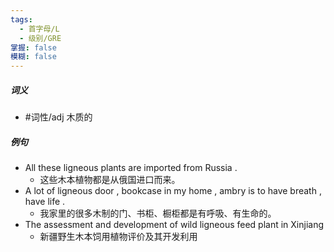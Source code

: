 ```yaml
---
tags:
  - 首字母/L
  - 级别/GRE
掌握: false
模糊: false
---
```

##### 词义
- #词性/adj  木质的
##### 例句
- All these ligneous plants are imported from Russia .
	- 这些木本植物都是从俄国进口而来。
- A lot of ligneous door , bookcase in my home , ambry is to have breath , have life .
	- 我家里的很多木制的门、书柜、橱柜都是有呼吸、有生命的。
- The assessment and development of wild ligneous feed plant in Xinjiang
	- 新疆野生木本饲用植物评价及其开发利用

